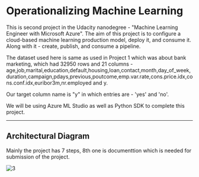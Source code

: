 # Operationalizing Machine Learning #


This is second project in the Udacity nanodegree - "Machine Learning Engineer with Microsoft Azure". The aim of this project is to configure a cloud-based machine learning production model, deploy it, and consume it. Along with it - create, publish, and consume a pipeline.

The dataset used here is same as used in Project 1 which was about bank marketing, which had 32950 rows and 21 columns - age,job,marital,education,default,housing,loan,contact,month,day_of_week,duration,campaign,pdays,previous,poutcome,emp.var.rate,cons.price.idx,cons.conf.idx,euribor3m,nr.employed and y.

Our target column name is "y" in which entries are - 'yes' and 'no'.

We will be using Azure ML Studio as well as Python SDK to complete this project. 

- - - -

## Architectural Diagram ##

Mainly the project has 7 steps, 8th one is documenttion which is needed for submission of the project. 

![3](https://user-images.githubusercontent.com/34343621/115155839-40a91880-a09f-11eb-8ba4-7dc7069f2d5a.png)

